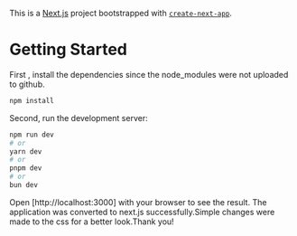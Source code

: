 This is a [Next.js](https://nextjs.org/) project bootstrapped with [`create-next-app`](https://github.com/vercel/next.js/tree/canary/packages/create-next-app).

# Getting Started
First , install the dependencies since the node_modules were not uploaded to github.
```bash
npm install
```
Second, run the development server:
```bash
npm run dev
# or
yarn dev
# or
pnpm dev
# or
bun dev
```
Open [http://localhost:3000] with your browser to see the result.
The application was converted to next.js successfully.Simple changes were made to the css for a better look.Thank you!